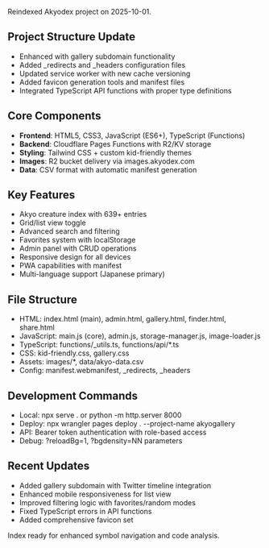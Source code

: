 Reindexed Akyodex project on 2025-10-01.

## Project Structure Update
- Enhanced with gallery subdomain functionality
- Added _redirects and _headers configuration files
- Updated service worker with new cache versioning
- Added favicon generation tools and manifest files
- Integrated TypeScript API functions with proper type definitions

## Core Components
- **Frontend**: HTML5, CSS3, JavaScript (ES6+), TypeScript (Functions)
- **Backend**: Cloudflare Pages Functions with R2/KV storage
- **Styling**: Tailwind CSS + custom kid-friendly themes
- **Images**: R2 bucket delivery via images.akyodex.com
- **Data**: CSV format with automatic manifest generation

## Key Features
- Akyo creature index with 639+ entries
- Grid/list view toggle
- Advanced search and filtering
- Favorites system with localStorage
- Admin panel with CRUD operations
- Responsive design for all devices
- PWA capabilities with manifest
- Multi-language support (Japanese primary)

## File Structure
- HTML: index.html (main), admin.html, gallery.html, finder.html, share.html
- JavaScript: main.js (core), admin.js, storage-manager.js, image-loader.js
- TypeScript: functions/_utils.ts, functions/api/*.ts
- CSS: kid-friendly.css, gallery.css
- Assets: images/*, data/akyo-data.csv
- Config: manifest.webmanifest, _redirects, _headers

## Development Commands
- Local: npx serve . or python -m http.server 8000
- Deploy: npx wrangler pages deploy . --project-name akyogallery
- API: Bearer token authentication with role-based access
- Debug: ?reloadBg=1, ?bgdensity=NN parameters

## Recent Updates
- Added gallery subdomain with Twitter timeline integration
- Enhanced mobile responsiveness for list view
- Improved filtering logic with favorites/random modes
- Fixed TypeScript errors in API functions
- Added comprehensive favicon set

Index ready for enhanced symbol navigation and code analysis.